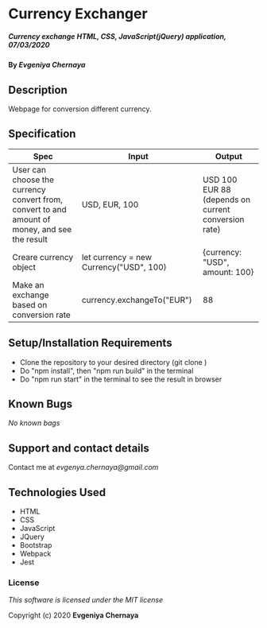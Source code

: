 # Currency Exchanger

##### Currency exchange HTML, CSS, JavaScript(jQuery) application, 07/03/2020

#### By _**Evgeniya Chernaya**_

## Description

Webpage for conversion different currency.

## Specification
| Spec | Input | Output |
| ------------- | ------------- | ------------- |
| User can choose the currency convert from, convert to and amount of money, and see the result | USD, EUR, 100 | USD 100 EUR 88 (depends on current conversion rate)|
| Creare currency object | let currency = new Currency("USD", 100) | {currency: "USD", amount: 100} |
| Make an exchange based on conversion rate | currency.exchangeTo("EUR") | 88 |

## Setup/Installation Requirements

* Clone the repository to your desired directory (git clone )
* Do "npm install", then "npm run build" in the terminal
* Do "npm run start" in the terminal to see the result in browser

## Known Bugs

_No known bags_

## Support and contact details

Contact me at _evgenya.chernaya@gmail.com_

## Technologies Used

  * HTML
  * CSS
  * JavaScript
  * JQuery
  * Bootstrap
  * Webpack
  * Jest

### License

_This software is licensed under the MIT license_

Copyright (c) 2020 **Evgeniya Chernaya**